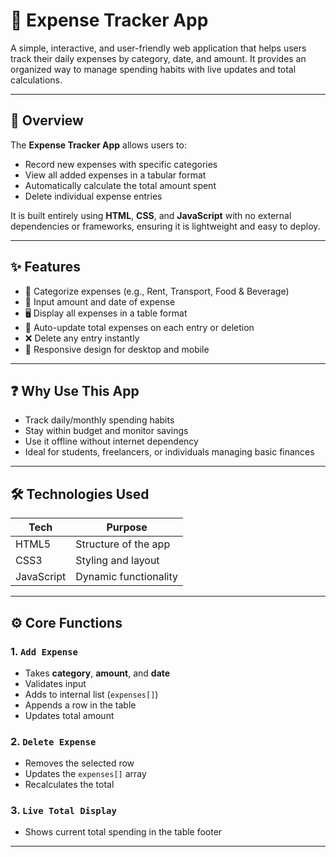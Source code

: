 # 💸 Expense Tracker App

A simple, interactive, and user-friendly web application that helps users track their daily expenses by category, date, and amount. It provides an organized way to manage spending habits with live updates and total calculations.

---

## 🧠 Overview

The **Expense Tracker App** allows users to:

- Record new expenses with specific categories
- View all added expenses in a tabular format
- Automatically calculate the total amount spent
- Delete individual expense entries

It is built entirely using **HTML**, **CSS**, and **JavaScript** with no external dependencies or frameworks, ensuring it is lightweight and easy to deploy.

---

## ✨ Features

- 📂 Categorize expenses (e.g., Rent, Transport, Food & Beverage)
- 🧾 Input amount and date of expense
- 🖥️ Display all expenses in a table format
- 🧮 Auto-update total expenses on each entry or deletion
- ❌ Delete any entry instantly
- 📱 Responsive design for desktop and mobile

---

## ❓ Why Use This App

- Track daily/monthly spending habits
- Stay within budget and monitor savings
- Use it offline without internet dependency
- Ideal for students, freelancers, or individuals managing basic finances

---

## 🛠 Technologies Used

| Tech       | Purpose              |
|------------|----------------------|
| HTML5      | Structure of the app |
| CSS3       | Styling and layout   |
| JavaScript | Dynamic functionality|

---

## ⚙️ Core Functions

### 1. `Add Expense`
- Takes **category**, **amount**, and **date**
- Validates input
- Adds to internal list (`expenses[]`)
- Appends a row in the table
- Updates total amount

### 2. `Delete Expense`
- Removes the selected row
- Updates the `expenses[]` array
- Recalculates the total

### 3. `Live Total Display`
- Shows current total spending in the table footer

---

